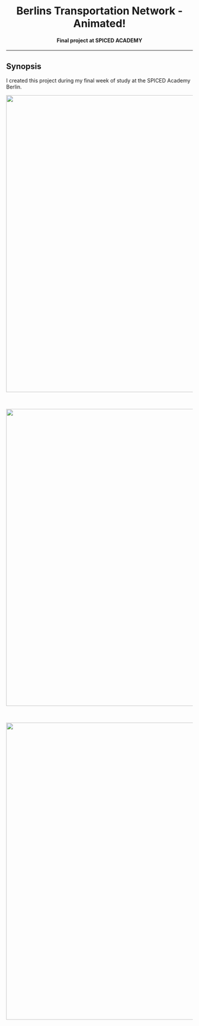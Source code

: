 <h1 align="center">Berlins Transportation Network - Animated!</h1>

<h4 align="center">
  Final project at SPICED ACADEMY
</h4>

***

## Synopsis
I created this project during my final week of study at the SPICED Academy Berlin.

<p align="center"><img src="/public/images/intro.gif"  width="800"/></p>
<br>
<p align="center"><img src="/public/images/searchfunctionality.gif"  width="800"/></p>
<br>
<p align="center"><img src="/public/images/lightsfunction.gif"  width="800"/></p>
<br>
